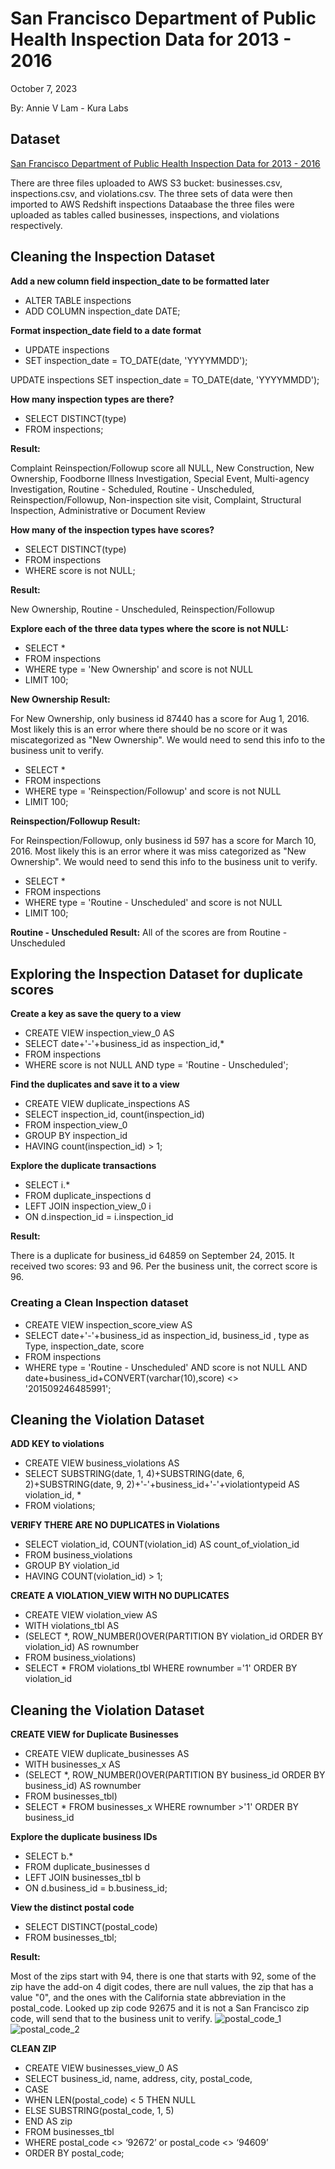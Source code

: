 # San Francisco Department of Public Health Inspection Data for 2013 - 2016

October 7, 2023

By:  Annie V Lam - Kura Labs

## Dataset

[San Francisco Department of Public Health Inspection Data for 2013 - 2016](https://c4databucket.s3.amazonaws.com/sanFranciscoRestaurantScores.zip)

There are three files uploaded to AWS S3 bucket:  businesses.csv, inspections.csv, and violations.csv.  The three sets of data were then imported to AWS Redshift inspections Dataabase the three files were uploaded as tables called businesses, inspections, and violations respectively.

## Cleaning the Inspection Dataset

**Add a new column field inspection_date to be formatted later**

-  ALTER TABLE inspections 
-  ADD COLUMN inspection_date DATE;

**Format inspection_date field to a date format**
-  UPDATE inspections
-  SET inspection_date = TO_DATE(date, 'YYYYMMDD');


UPDATE inspections SET inspection_date = TO_DATE(date, 'YYYYMMDD');


**How many inspection types are there?**

-  SELECT DISTINCT(type)
-  FROM inspections;

**Result:**

Complaint Reinspection/Followup	 score all NULL, New Construction, New Ownership, Foodborne Illness Investigation, Special Event, Multi-agency Investigation, Routine - Scheduled, Routine - Unscheduled, Reinspection/Followup, Non-inspection site visit, Complaint, Structural Inspection, Administrative or Document Review

**How many of the inspection types have scores?**

-  SELECT DISTINCT(type)
-  FROM inspections
-  WHERE score is not NULL;

**Result:**

New Ownership, Routine - Unscheduled, Reinspection/Followup

**Explore each of the three data types where the score is not NULL:**

-  SELECT *
-  FROM inspections
-  WHERE type = 'New Ownership' and score is not NULL
-  LIMIT 100;

**New Ownership Result:**

For New Ownership, only business id 87440 has a score for Aug 1, 2016.  Most likely this is an error where there should be no score or it was miscategorized as "New Ownership".  We would need to send this info to the business unit to verify.  

-  SELECT *
-  FROM inspections
-  WHERE type = 'Reinspection/Followup' and score is not NULL
-  LIMIT 100;

**Reinspection/Followup Result:**

For Reinspection/Followup, only business id 597 has a score for March 10, 2016.  Most likely this is an error where it was miss categorized as "New Ownership".  We would need to send this info to the business unit to verify. 

-  SELECT *
-  FROM inspections
-  WHERE type = 'Routine - Unscheduled' and score is not NULL
-  LIMIT 100;

**Routine - Unscheduled Result:**
All of the scores are from Routine - Unscheduled

## Exploring the Inspection Dataset for duplicate scores

**Create a key as save the query to a view**

-  CREATE VIEW inspection_view_0 AS
-  SELECT date+'-'+business_id as inspection_id,*
-  FROM inspections
-  WHERE score is not NULL AND type = 'Routine - Unscheduled';

**Find the duplicates and save it to a view**

-  CREATE VIEW duplicate_inspections AS
-  SELECT inspection_id, count(inspection_id)
-  FROM inspection_view_0
-  GROUP BY inspection_id
-  HAVING count(inspection_id) > 1;

**Explore the duplicate transactions**

-  SELECT i.* 
-  FROM duplicate_inspections d
-  LEFT JOIN inspection_view_0 i
-  ON d.inspection_id = i.inspection_id

**Result:**

There is a duplicate for business_id 64859 on September 24, 2015.  It received two scores:  93 and 96.  Per the business unit, the correct score is 96.

### Creating a Clean Inspection dataset

-  CREATE VIEW inspection_score_view AS
-  SELECT date+'-'+business_id as inspection_id, business_id , type as Type, inspection_date, score
-  FROM inspections
-  WHERE type = 'Routine - Unscheduled' AND score is not NULL AND date+business_id+CONVERT(varchar(10),score) <> '201509246485991';



## Cleaning the Violation Dataset

**ADD KEY to violations**

-  CREATE VIEW business_violations AS
-  SELECT SUBSTRING(date, 1, 4)+SUBSTRING(date, 6, 2)+SUBSTRING(date, 9, 2)+'-'+business_id+'-'+violationtypeid AS violation_id, *
-  FROM violations;

**VERIFY THERE ARE NO DUPLICATES in Violations**

-  SELECT violation_id, COUNT(violation_id) AS count_of_violation_id
-  FROM business_violations
-  GROUP BY violation_id
-  HAVING COUNT(violation_id) > 1;
  
**CREATE A VIOLATION_VIEW WITH NO DUPLICATES**

-  CREATE VIEW violation_view AS
-  WITH violations_tbl AS
-  (SELECT *, ROW_NUMBER()OVER(PARTITION BY violation_id ORDER BY violation_id) AS rownumber
-  FROM business_violations)
-  SELECT * FROM violations_tbl WHERE rownumber ='1' ORDER BY violation_id

 ## Cleaning the Violation Dataset

**CREATE VIEW for Duplicate Businesses**

-  CREATE VIEW duplicate_businesses AS
-  WITH businesses_x AS
-  (SELECT *, ROW_NUMBER()OVER(PARTITION BY business_id ORDER BY business_id) AS rownumber
-  FROM businesses_tbl)
-  SELECT * FROM businesses_x WHERE rownumber >'1' ORDER BY business_id

**Explore the duplicate business IDs**

-  SELECT b.* 
-  FROM duplicate_businesses d
-  LEFT JOIN businesses_tbl b
-  ON d.business_id = b.business_id;

**View the distinct postal code**

-  SELECT DISTINCT(postal_code)
-  FROM businesses_tbl;

**Result:**

Most of the zips start with 94, there is one that starts with 92, some of the zip have the add-on 4 digit codes, there are null values, the zip that has a value "0", and the ones with the California state abbreviation in the postal_code.  Looked up zip code 92675 and it is not a San Francisco zip code, will send that to the business unit to verify.
![postal_code_1](postal_code_1.png)
![postal_code_2](postal_code_2.png)

**CLEAN ZIP**

-  CREATE VIEW businesses_view_0 AS
-  SELECT business_id, name, address, city, postal_code,
-  CASE 
-  WHEN LEN(postal_code) < 5 THEN NULL
-  ELSE SUBSTRING(postal_code, 1, 5)
-  END AS zip
-  FROM businesses_tbl
-  WHERE postal_code <> ‘92672’ or postal_code <> ‘94609’
-  ORDER BY postal_code;



